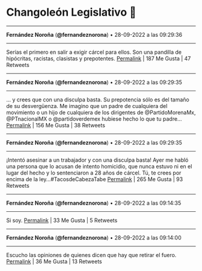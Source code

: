 # Changoleón Legislativo 🙈
*****
**Fernández Noroña** (**@fernandeznorona**) • 28-09-2022 a las 09:29:36
*****
Serías el primero en salir a exigir cárcel para ellos. Son una pandilla de hipócritas, racistas, clasistas y prepotentes.
[Permalink](https://twitter.com/fernandeznorona/status/1575175906909249537) | 187 Me Gusta | 47 Retweets
*****
**Fernández Noroña** (**@fernandeznorona**) • 28-09-2022 a las 09:29:35
*****
… y crees que con una disculpa basta. Su prepotencia sólo es del tamaño de su desvergüenza. Me imagino que un padre de cualquiera del movimiento o un hijo de cualquiera de los dirigentes de @PartidoMorenaMx, @PTnacionalMX o @partidoverdemex hubiese hecho lo que tu padre…
[Permalink](https://twitter.com/fernandeznorona/status/1575175905441300481) | 156 Me Gusta | 38 Retweets
*****
**Fernández Noroña** (**@fernandeznorona**) • 28-09-2022 a las 09:29:35
*****
¡Intentó asesinar a un trabajador y con una disculpa basta! Ayer me habló una persona que lo acusan de intento homicidio, que nunca estuvo ni en el lugar del hecho y lo sentenciaron a 28 años de cárcel. Tú, te crees por encima de la ley…#TacosdeCabezaTabe
[Permalink](https://twitter.com/fernandeznorona/status/1575175903675486208) | 265 Me Gusta | 93 Retweets
*****
**Fernández Noroña** (**@fernandeznorona**) • 28-09-2022 a las 09:14:35
*****
Si soy.
[Permalink](https://twitter.com/fernandeznorona/status/1575172130886414349) | 33 Me Gusta | 5 Retweets
*****
**Fernández Noroña** (**@fernandeznorona**) • 28-09-2022 a las 09:14:00
*****
Escucho las opiniones de quienes dicen que hay que retirar el fuero.
[Permalink](https://twitter.com/fernandeznorona/status/1575171980789096448) | 36 Me Gusta | 13 Retweets